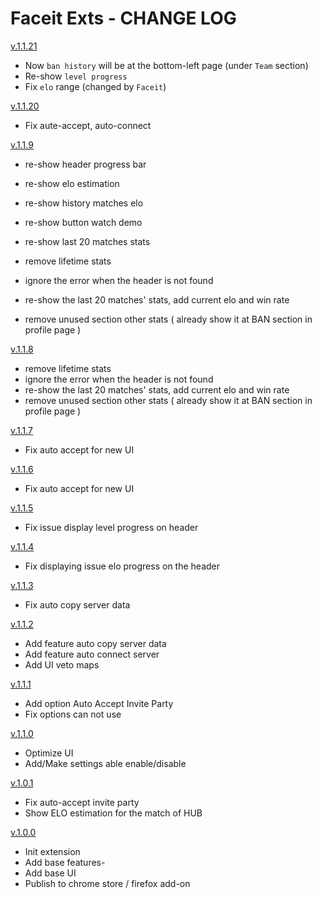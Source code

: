 # Faceit Exts - CHANGE LOG

[v.1.1.21](https://github.com/leedrum/faceit-exts/releases/tag/v1.1.21)

- Now `ban history` will be at the bottom-left page (under `Team` section)
- Re-show `level progress`
- Fix `elo` range (changed by `Faceit`)

[v.1.1.20](https://github.com/leedrum/faceit-exts/releases/tag/v1.1.20)

- Fix aute-accept, auto-connect

[v.1.1.9](https://github.com/leedrum/faceit-exts/releases/tag/v1.1.9)

- re-show header progress bar
- re-show elo estimation
- re-show history matches elo
- re-show button watch demo
- re-show last 20 matches stats

- remove lifetime stats
- ignore the error when the header is not found
- re-show the last 20 matches' stats, add current elo and win rate
- remove unused section other stats ( already show it at BAN section in profile page )

[v.1.1.8](https://github.com/leedrum/faceit-exts/releases/tag/v1.1.8)

- remove lifetime stats
- ignore the error when the header is not found
- re-show the last 20 matches' stats, add current elo and win rate
- remove unused section other stats ( already show it at BAN section in profile page )

[v.1.1.7](https://github.com/leedrum/faceit-exts/releases/tag/v1.1.7)

- Fix auto accept for new UI

[v.1.1.6](https://github.com/leedrum/faceit-exts/releases/tag/v1.1.6)

- Fix auto accept for new UI

[v.1.1.5](https://github.com/leedrum/faceit-exts/releases/tag/v1.1.5)

- Fix issue display level progress on header

[v.1.1.4](https://github.com/leedrum/faceit-exts/releases/tag/v1.1.4)

- Fix displaying issue elo progress on the header

[v.1.1.3](https://github.com/leedrum/faceit-exts/releases/tag/v1.1.3)

- Fix auto copy server data

[v.1.1.2](https://github.com/leedrum/faceit-exts/releases/tag/v1.1.2)

- Add feature auto copy server data
- Add feature auto connect server
- Add UI veto maps

[v.1.1.1](https://github.com/leedrum/faceit-exts/releases/tag/v1.1.1)

- Add option Auto Accept Invite Party
- Fix options can not use

[v.1.1.0](https://github.com/leedrum/faceit-exts/releases/tag/v1.1.0)

- Optimize UI
- Add/Make settings able enable/disable

[v.1.0.1](https://github.com/leedrum/faceit-exts/releases/tag/v1.0.1)

- Fix auto-accept invite party
- Show ELO estimation for the match of HUB

[v.1.0.0](https://github.com/leedrum/faceit-exts/releases/tag/v1.0.0)

- Init extension
- Add base features-
- Add base UI
- Publish to chrome store / firefox add-on
